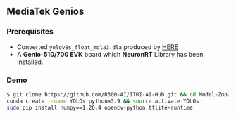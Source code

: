 ## MediaTek Genios

### Prerequisites

* Converted `yolov8s_float_mdla3.dla` produced by [HERE](https://github.com/R300-AI/ITRI-AI-Hub/tree/main/Model-Zoo/Detection/YOLOs)
* A **Genio-510/700 EVK** board which **NeuronRT** Library has been installed.

### Demo
```bash
$ git clone https://github.com/R300-AI/ITRI-AI-Hub.git && cd Model-Zoo/Detection/YOLOs/MediaTek-Genios-Demo
conda create --name YOLOs python=3.9 && source activate YOLOs
sudo pip install numpy==1.26.4 opencv-python tflite-runtime
```
